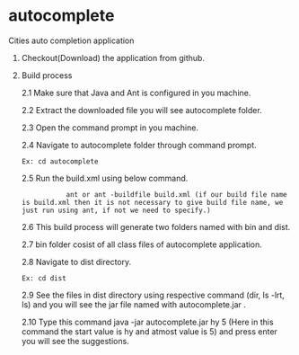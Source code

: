 # autocomplete

Cities auto completion application

1.	Checkout(Download) the application from github.

2.	Build process

	2.1	Make sure that Java and Ant is configured in you machine.
        
	2.2	Extract the downloaded file you will see autocomplete folder.
        
	2.3	Open the command prompt in you machine.
        
	2.4	Navigate to autocomplete folder through command prompt.
        
		Ex: cd autocomplete
                
	2.5 Run the build.xml using below command.
        
			       ant or ant -buildfile build.xml (if our build file name is build.xml then it is not necessary to give build file name, we just run using ant, if not we need to specify.)
                               
	2.6 This build process will generate two folders named with bin and dist.
        
	2.7 bin folder cosist of all class files of autocomplete application.
        
	2.8 Navigate to dist directory.
        
		Ex: cd dist
                
	2.9 See the files in dist directory using respective command (dir, ls -lrt, ls) and you will see the jar file named with autocomplete.jar .
        
	2.10 Type this command java -jar autocomplete.jar hy 5 (Here in this command the start value is hy and atmost value is 5) and press enter you will see the suggestions.
        

      
        
